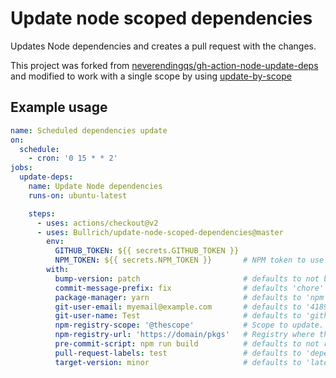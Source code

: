 # Update node scoped dependencies

Updates Node dependencies and creates a pull request with the changes.

This project was forked from [neverendingqs/gh-action-node-update-deps](https://github.com/neverendingqs/gh-action-node-update-deps) 
and modified to work with a single scope by using [update-by-scope](https://www.npmjs.com/package/update-by-scope)

## Example usage

```yaml
name: Scheduled dependencies update
on:
  schedule:
    - cron: '0 15 * * 2'
jobs:
  update-deps:
    name: Update Node dependencies
    runs-on: ubuntu-latest

    steps:
      - uses: actions/checkout@v2
      - uses: Bullrich/update-node-scoped-dependencies@master
        env:
          GITHUB_TOKEN: ${{ secrets.GITHUB_TOKEN }}
          NPM_TOKEN: ${{ secrets.NPM_TOKEN }}       # NPM token to use when `npm-registry-*` configs are set
        with:
          bump-version: patch                       # defaults to not bumping the package version
          commit-message-prefix: fix                # defaults 'chore'
          package-manager: yarn                     # defaults to 'npm'
          git-user-email: myemail@example.com       # defaults to '41898282+github-actions[bot]@users.noreply.github.com'
          git-user-name: Test                       # defaults to 'github-actions[bot]'
          npm-registry-scope: '@thescope'           # Scope to update. Required
          npm-registry-url: 'https://domain/pkgs'   # Registry where the scope can be available. Optional.
          pre-commit-script: npm run build          # defaults to not running anything
          pull-request-labels: test                 # defaults to 'dependencies'
          target-version: minor                     # defaults to 'latest'
```
